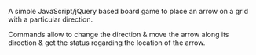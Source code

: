 
A simple JavaScript/jQuery based board game to place an arrow on a grid with a particular direction.

Commands allow to change the direction & move the arrow along its direction & get the status regarding the location of the arrow.
